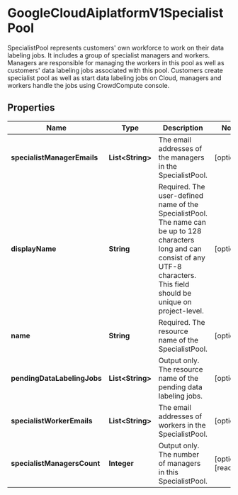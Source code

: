 

# GoogleCloudAiplatformV1SpecialistPool

SpecialistPool represents customers' own workforce to work on their data labeling jobs. It includes a group of specialist managers and workers. Managers are responsible for managing the workers in this pool as well as customers' data labeling jobs associated with this pool. Customers create specialist pool as well as start data labeling jobs on Cloud, managers and workers handle the jobs using CrowdCompute console.

## Properties

| Name | Type | Description | Notes |
|------------ | ------------- | ------------- | -------------|
|**specialistManagerEmails** | **List&lt;String&gt;** | The email addresses of the managers in the SpecialistPool. |  [optional] |
|**displayName** | **String** | Required. The user-defined name of the SpecialistPool. The name can be up to 128 characters long and can consist of any UTF-8 characters. This field should be unique on project-level. |  [optional] |
|**name** | **String** | Required. The resource name of the SpecialistPool. |  [optional] |
|**pendingDataLabelingJobs** | **List&lt;String&gt;** | Output only. The resource name of the pending data labeling jobs. |  [optional] |
|**specialistWorkerEmails** | **List&lt;String&gt;** | The email addresses of workers in the SpecialistPool. |  [optional] |
|**specialistManagersCount** | **Integer** | Output only. The number of managers in this SpecialistPool. |  [optional] [readonly] |



